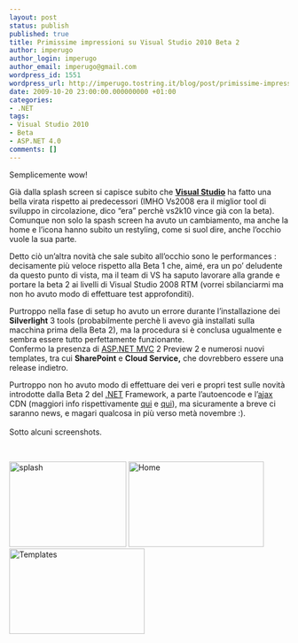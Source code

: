 ```yaml
---
layout: post
status: publish
published: true
title: Primissime impressioni su Visual Studio 2010 Beta 2
author: imperugo
author_login: imperugo
author_email: imperugo@gmail.com
wordpress_id: 1551
wordpress_url: http://imperugo.tostring.it/blog/post/primissime-impressioni-su-visual-studio-2010-beta-2/
date: 2009-10-20 23:00:00.000000000 +01:00
categories:
- .NET
tags:
- Visual Studio 2010
- Beta
- ASP.NET 4.0
comments: []
---
```

<p>Semplicemente wow!</p>  <p>Già dalla splash screen si capisce subito che <a href="http://imperugo.tostring.it/blog/search?q=Visual+Studio&amp;searchButton=Go"><strong>Visual Studio</strong></a> ha fatto una bella virata rispetto ai predecessori (IMHO Vs2008 era il miglior tool di sviluppo in circolazione, dico “era” perchè vs2k10 vince già con la beta).     <br />Comunque non solo la spash screen ha avuto un cambiamento, ma anche la home e l’icona hanno subito un restyling, come si suol dire, anche l’occhio vuole la sua parte.</p>  <p>Detto ciò un’altra novità che sale subito all’occhio sono le performances : decisamente più veloce rispetto alla Beta 1 che, aimé, era un po’ deludente da questo punto di vista, ma il team di VS ha saputo lavorare alla grande e portare la beta 2 ai livelli di Visual Studio 2008 RTM (vorrei sbilanciarmi ma non ho avuto modo di effettuare test approfonditi).</p>  <p>Purtroppo nella fase di setup ho avuto un errore durante l’installazione dei <strong>Silverlight</strong> 3 tools (probabilmente perchè li avevo già installati sulla macchina prima della Beta 2), ma la procedura si è conclusa ugualmente e sembra essere tutto perfettamente funzionante.    <br />Confermo la presenza di <a href="http://imperugo.tostring.it/Categories/Archive/MVC">ASP.NET MVC</a> 2 Preview 2 e numerosi nuovi templates, tra cui <strong>SharePoint</strong> e <strong>Cloud Service,</strong> che dovrebbero essere una release indietro.</p>  <p>Purtroppo non ho avuto modo di effettuare dei veri e propri test sulle novità introdotte dalla Beta 2 del <a href="http://imperugo.tostring.it/categories/archive/.NET">.NET</a> Framework, a parte l’autoencode e l’<a href="http://en.wikipedia.org/wiki/Ajax_(programming)">ajax</a> CDN (maggiori info rispettivamente <a href="http://imperugo.tostring.it/blog/post/autoencode-in-aspnet-40">qui</a> e <a href="http://imperugo.tostring.it/blog/post/microsoft-ajax-cdn">qui</a>), ma sicuramente a breve ci saranno news, e magari qualcosa in più verso metà novembre :).    <br />    <br />Sotto alcuni screenshots.</p>    <p>&#160;</p> <a href="http://imperugo.tostring.it/Content/Uploaded/image/splash.jpg" rel="shadowbox"><img style="border-right-width: 0px; display: inline; border-top-width: 0px; border-bottom-width: 0px; border-left-width: 0px" title="splash" border="0" alt="splash" src="http://imperugo.tostring.it/Content/Uploaded/image/splash_thumb.jpg" width="211" height="154" /></a> <a href="http://imperugo.tostring.it/Content/Uploaded/image/Home.jpg" rel="shadowbox"><img style="border-right-width: 0px; display: inline; border-top-width: 0px; border-bottom-width: 0px; border-left-width: 0px" title="Home" border="0" alt="Home" src="http://imperugo.tostring.it/Content/Uploaded/image/Home_thumb.jpg" width="244" height="154" /></a> <a href="http://imperugo.tostring.it/Content/Uploaded/image/Templates.jpg" rel="shadowbox"><img style="border-right-width: 0px; display: inline; border-top-width: 0px; border-bottom-width: 0px; border-left-width: 0px" title="Templates" border="0" alt="Templates" src="http://imperugo.tostring.it/Content/Uploaded/image/Templates_thumb.jpg" width="244" height="154" /></a>
